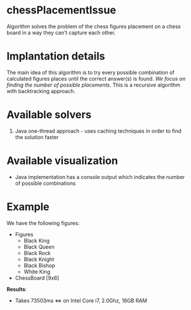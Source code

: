 chessPlacementIssue
============================
Algorithm solves the problem of the chess figures placement on a chess board in a way they can't capture each other.

Implantation details
============================
The main idea of this algorithm is to try every possible combination of calculated figures places until the correct answer(s) is found.
_We focus on finding the number of possible placements._ This is a recursive algorithm with backtracking approach.

Available solvers
============================
<ol type="1">
    <li>Java one-thread approach - uses caching techniques in order to find the solution faster</li>
</ol>

Available visualization
============================
<ul>
    <li>Java implementation has a console output which indicates the number of possible combinations</li>
</ul>

Example
============================
We have the following figures:
<ul>
    <li>Figures
        <ul>
            <li>Black King</li>
            <li>Black Queen</li>
            <li>Black Rock</li>
            <li>Black Knight</li>
            <li>Black Bishop</li>
            <li>White King</li>
        </ul>
    </li>
    <li>ChessBoard [9x6]</li>
</ul>

__Results__:
<ul>
    <li>Takes 73503ms <=> on Intel Core i7, 2.0Ghz, 16GB RAM</li>
</ul>
